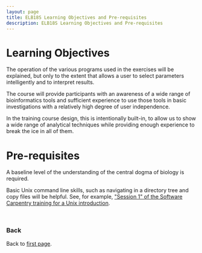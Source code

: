 ```yaml
---
layout: page
title: ELB18S Learning Objectives and Pre-requisites
description: ELB18S Learning Objectives and Pre-requisites
---
```


# Learning Objectives

The operation of the various programs used in the exercises will be explained, but only to the extent that allows a user to select parameters intelligently and to interpret results.

The course will provide participants with an awareness of a wide range of bioinformatics tools and sufficient experience to use those tools in basic investigations with a relatively high degree of user independence.

In the training course design, this is intentionally built-in, to allow us to show a wide range of analytical techniques while providing enough experience to break the ice in all of them.
<br/>

# Pre-requisites

A baseline level of the understanding of the central dogma of biology is required.

Basic Unix command line skills, such as navigating in a directory tree and copy files will be helpful. See, for example, ["Session 1" of the Software Carpentry training for a Unix introduction](http://bioinformatics-core-shared-training.github.io/shell-novice/).

<br/>

### Back

Back to [first page](https://maccardoso.github.io/ELB18S/).
